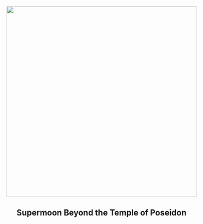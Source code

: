 
<p align="center"><img src="https://apod.nasa.gov/apod/image/2408/SupermoonPoseidon_Maragos_960.jpg" width="500" height="500"></p>
<h2 align="center"> Supermoon Beyond the Temple of Poseidon </h2>
